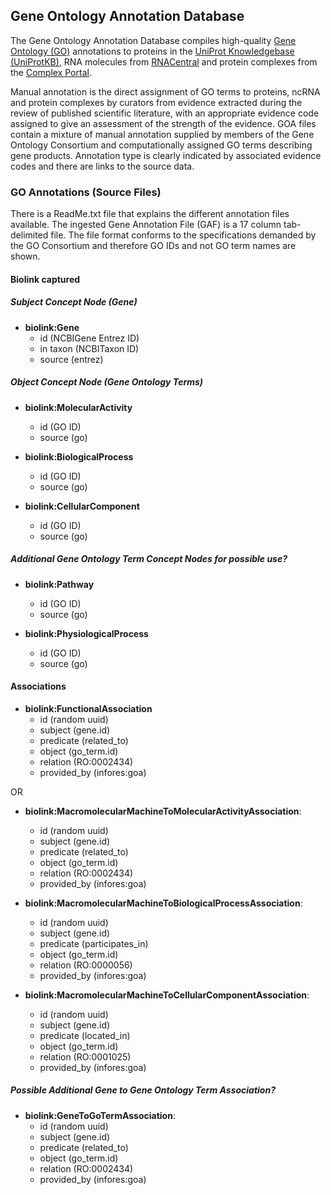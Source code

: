 ## Gene Ontology Annotation Database

The Gene Ontology Annotation Database compiles high-quality [Gene Ontology (GO)](http://www.geneontology.org/) annotations to proteins in the [UniProt Knowledgebase (UniProtKB)](https://www.uniprot.org/), RNA molecules from [RNACentral](http://rnacentral.org/) and protein complexes from the [Complex Portal](https://www.ebi.ac.uk/complexportal/home).

Manual annotation is the direct assignment of GO terms to proteins, ncRNA and protein complexes by curators from evidence extracted during the review of published scientific literature, with an appropriate evidence code assigned to give an assessment of the strength of the evidence.  GOA files contain a mixture of manual annotation supplied by members of the Gene Ontology Consortium and computationally assigned GO terms describing gene products. Annotation type is clearly indicated by associated evidence codes and there are links to the source data.

### GO Annotations (Source Files)

There is a ReadMe.txt file that explains the different annotation files available.  The ingested Gene Annotation File (GAF) is a 17 column tab-delimited file. The file format conforms to the specifications demanded by the GO Consortium and therefore GO IDs and not GO term names are shown.

#### Biolink captured

##### Subject Concept Node (Gene)

* **biolink:Gene**
  * id (NCBIGene Entrez ID)
  * in taxon (NCBITaxon ID)
  * source (entrez)

##### Object Concept Node (Gene Ontology Terms)

* **biolink:MolecularActivity**
  * id (GO ID)
  * source (go)

* **biolink:BiologicalProcess**
  * id (GO ID)
  * source (go)

* **biolink:CellularComponent**
  * id (GO ID)
  * source (go)

##### Additional Gene Ontology Term Concept Nodes for possible use?

* **biolink:Pathway**
  * id (GO ID)
  * source (go)

* **biolink:PhysiologicalProcess**
  * id (GO ID)
  * source (go)

#### Associations

* **biolink:FunctionalAssociation**
    * id (random uuid)
    * subject (gene.id)
    * predicate (related_to)
    * object (go_term.id)
    * relation (RO:0002434)
    * provided_by (infores:goa)

OR

* **biolink:MacromolecularMachineToMolecularActivityAssociation**:
    * id (random uuid)
    * subject (gene.id)
    * predicate (related_to)
    * object (go_term.id)
    * relation (RO:0002434)
    * provided_by (infores:goa)
    
* **biolink:MacromolecularMachineToBiologicalProcessAssociation**:
    * id (random uuid)
    * subject (gene.id)
    * predicate (participates_in)
    * object (go_term.id)
    * relation (RO:0000056)
    * provided_by (infores:goa)

* **biolink:MacromolecularMachineToCellularComponentAssociation**:
    * id (random uuid)
    * subject (gene.id)
    * predicate (located_in)
    * object (go_term.id)
    * relation (RO:0001025)
    * provided_by (infores:goa)

##### Possible Additional Gene to Gene Ontology Term Association?

* **biolink:GeneToGoTermAssociation**:
    * id (random uuid)
    * subject (gene.id)
    * predicate (related_to)
    * object (go_term.id)
    * relation (RO:0002434)
    * provided_by (infores:goa)
